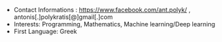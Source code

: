 - Contact Informations : https://www.facebook.com/ant.polyk/ , antonis[.]polykratis[@]gmail[.]com
- Interests: Programming, Mathematics, Machine learning/Deep learning
- First Language: Greek
